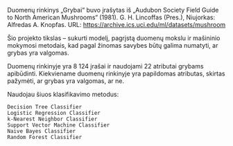 Duomenų rinkinys „Grybai“ buvo įrašytas iš „Audubon Society Field Guide to North American Mushrooms“ (1981). G. H. Lincoffas (Pres.), Niujorkas: Alfredas A. Knopfas.
URL: https://archive.ics.uci.edu/ml/datasets/mushroom 

Šio projekto tikslas – sukurti modelį, pagrįstą duomenų mokslu ir mašininio mokymosi metodais, kad pagal žinomas savybes būtų galima numatyti, ar grybas yra valgomas.

Duomenų rinkinyje yra 8 124 įrašai ir naudojami 22 atributai grybams apibūdinti. Kiekviename duomenų rinkinyje yra papildomas atributas, skirtas pažymėti, ar grybas yra valgomas, ar ne.

 Naudojau šiuos klasifikavimo metodus:
 
    Decision Tree Classifier
    Logistic Regression Classifier
    k-Nearest Neighbor Classifier
    Support Vector Machine Classifier
    Naive Bayes Classifier
    Random Forest Classifier
